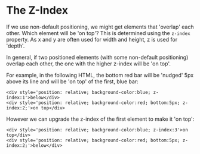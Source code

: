 # The Z-Index

If we use non-default positioning, we might get elements that 'overlap' each other. Which element will be 'on top'? This is determined using the `z-index` property. As x and y are often used for width and height, z is used for 'depth'.

In general, if two positioned elements (with some non-default positioning) overlap each other, the one with the higher z-index will be 'on top'. 

For example, in the following HTML, the bottom red bar will be 'nudged' 5px above its line and will be 'on top' of the first, blue bar:

    <div style='position: relative; background-color:blue; z-index:1'>below</div>
    <div style='position: relative; background-color:red; bottom:5px; z-index:2;'>on top</div>

However we can upgrade the z-index of the first element to make it 'on top':

    <div style='position: relative; background-color:blue; z-index:3'>on top</div>
    <div style='position: relative; background-color:red; bottom:5px; z-index:2;'>below</div>